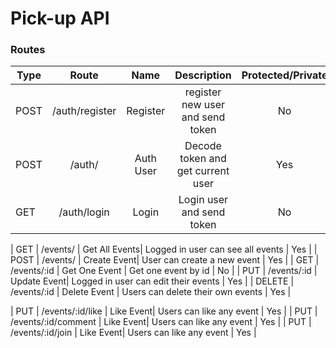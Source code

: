 # Pick-up API

### Routes
| Type | Route | Name | Description | Protected/Private |
| --- | :---: |  :---: | :---: | :---: |
| POST | /auth/register | Register| register new user and send token | No |
| POST | /auth/ | Auth User| Decode token and get current user | Yes |
| GET | /auth/login | Login| Login user and send token | No |

| GET | /events/ | Get All Events| Logged in user can see all events | Yes |
| POST | /events/ | Create Event| User can create a new event | Yes |
| GET | /events/:id | Get One Event | Get one event by id | No |
| PUT | /events/:id | Update Event| Logged in user can edit their events | Yes |
| DELETE | /events/:id | Delete Event | Users can delete their own events | Yes |

| PUT | /events/:id/like | Like Event| Users can like any event | Yes |
| PUT | /events/:id/comment | Like Event| Users can like any event | Yes |
| PUT | /events/:id/join | Like Event| Users can like any event | Yes |
